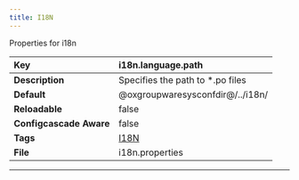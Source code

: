 ```yaml
---
title: I18N
---
```


Properties for i18n


| __Key__ | i18n.language.path |
|:----------------|:--------|
| __Description__ | Specifies the path to \*.po files<br> |
| __Default__ | @oxgroupwaresysconfdir@/../i18n/ |
| __Reloadable__ | false |
| __Configcascade Aware__ | false |
| __Tags__ | <a href="https://documentation.open-xchange.com/latest/middleware/configuration/tags/I18N.html">I18N</a> |
| __File__ | i18n.properties |

---

